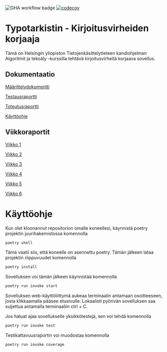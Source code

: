 ![GHA workflow badge](https://github.com/brotholi/tiralabra/workflows/CI/badge.svg)
[![codecov](https://codecov.io/gh/brotholi/tiralabra/graph/badge.svg?token=7cq8g1NoTP)](https://codecov.io/gh/brotholi/tiralabra)

# Typotarkistin - Kirjoitusvirheiden korjaaja

Tämä on Helsingin yliopiston Tietojenkäsittelytieteen kandiohjelman Algoritmit ja tekoäly -kurssilla tehtävä kirjoitusvirheitä korjaava sovellus.

## Dokumentaatio
[Määrittelydokumentti](./docs/maarittelydokumentti.md)

[Testausraportti](./docs/testausraportti.md)

[Toteutusraportti](./docs/toteutusraportti.md)

[Käyttöohje](./docs/kayttoohje.md)


## Viikkoraportit
[Viikko 1](./docs/viikkoraportit/viikkoraportti1.md)

[Viikko 2](./docs/viikkoraportit/viikkoraportti2.md)

[Viikko 3](./docs/viikkoraportit/viikkoraportti3.md)

[Viikko 4](./docs/viikkoraportit/viikkoraportti4.md)

[Viikko 5](./docs/viikkoraportit/viikkoraportti5.md)

[Viikko 6](./docs/viikkoraportit/viikkoraportti6.md)



# Käyttöohje

Kun olet kloonannut repositorion omalle koneellesi, käynnistä poetry projektin juurihakemistossa komennolla

```bash
poetry shell
```

Tämä vaatii siis, että koneelle on asennettu poetry. Tämän jälkeen lataa projektin riippuvuudet komennolla
```bash
poetry install
```

Sovelluksen voi tämän jälkeen käynnistää komennolla

```bash
poetry run invoke start
```	

Sovelluksen web-käyttöliittymä aukeaa terminaalin antamaan osoitteeseen, josta klikkaamalla pääsee etusivulle. Lokaalisti pyörivän sovelluksen saa suljettua antamalla terminaaliin ctrl + C.

Jos haluat ajaa sovellukselle yksikkötestejä, sen voi tehdä komennolla

```bash
poetry run invoke test
```

Testikattavuusraportin voi muodostaa komennolla

```bash
poetry run invoke coverage
```
